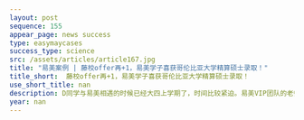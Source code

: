 ```yaml
---
layout: post
sequence: 155
appear_page: news success
type: easymaycases
success_type: science
src: /assets/articles/article167.jpg
title: "易美案例 | 藤校offer再+1，易美学子喜获哥伦比亚大学精算硕士录取！"
title_short:  藤校offer再+1，易美学子喜获哥伦比亚大学精算硕士录取！
use_short_title: nan
description: D同学与易美相遇的时候已经大四上学期了，时间比较紧迫。易美VIP团队的老师们紧锣密鼓地为D同学安排与前西北大学招生官赛莱蒙女士的视频通话，赛莱蒙根据她十多年的招生官工作经验评估D同学当时的背景，建议了D同学可以申请的研究生专业，比如说统计、精算、数据科学等，并提出了相应的建议--冲刺TOP30的学校，D同学需要进步的方面和在短短的几个月期间可以做哪些努力。分析了D同学的本科成绩单，易美团队发现他本科修了很多统计基础课程，比如微积分、概率论、回归分析、计量经济学等等，这对申请是很有帮助的。但是D同学的GRE分数当时只有不到315，而且实习背景也比较单薄。
year: nan
---
```


